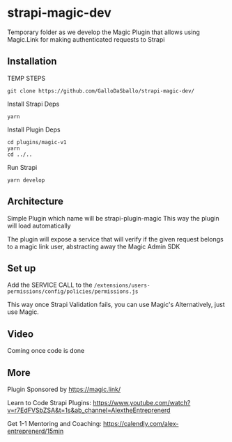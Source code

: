 # strapi-magic-dev

Temporary folder as we develop the Magic Plugin that allows using Magic.Link for making authenticated requests to Strapi

## Installation
TEMP STEPS
```
git clone https://github.com/GalloDaSballo/strapi-magic-dev/
```

Install Strapi Deps
``` 
yarn
```

Install Plugin Deps
```
cd plugins/magic-v1
yarn
cd ../..
```

Run Strapi
```
yarn develop
```


## Architecture
Simple Plugin which name will be strapi-plugin-magic
This way the plugin will load automatically

The plugin will expose a service that will verify if the given request belongs to a magic link user, abstracting away the Magic Admin SDK

## Set up
Add the SERVICE CALL to the 
`/extensions/users-permissions/config/policies/permissions.js`

This way once Strapi Validation fails, you can use Magic's
Alternatively, just use Magic.

## Video
Coming once code is done

## More
Plugin Sponsored by
https://magic.link/

Learn to Code Strapi Plugins:
https://www.youtube.com/watch?v=r7EdFVSbZSA&t=1s&ab_channel=AlextheEntreprenerd

Get 1-1 Mentoring and Coaching:
https://calendly.com/alex-entreprenerd/15min
